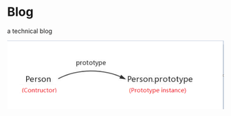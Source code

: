 # Blog
a technical blog 

![image](https://github.com/fengandzhy/Blog/raw/master/Images/JavaScript(ES5)/article01/1.png)
